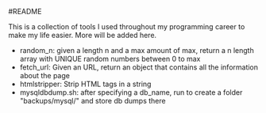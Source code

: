 #README

This is a collection of tools I used throughout my programming career to make my life easier. More will be added here.

+ random_n: given a length n and a max amount of max, return a n length array with UNIQUE random numbers between 0 to max
+ fetch_url: Given an URL, return an object that contains all the information about the page
+ htmlstripper: Strip HTML tags in a string
+ mysqldbdump.sh: after specifying a db_name, run to create a folder "backups/mysql/<DATE>" and store db dumps there
